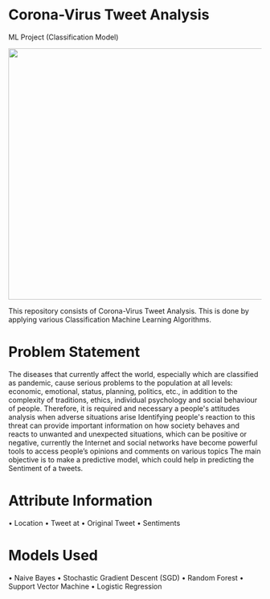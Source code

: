 # Corona-Virus Tweet Analysis
ML Project (Classification Model)

<img src="https://healthmatters.nyp.org/wp-content/uploads/2020/03/Article-hero.jpg" width="800" height="500"/>

This repository consists of Corona-Virus Tweet Analysis. 
This is done by applying various Classification Machine Learning Algorithms.

# Problem Statement

The diseases that currently affect the world, especially which are classified as pandemic, cause serious problems to the population at all levels: economic, emotional, status, planning, politics, etc., in addition to the complexity of traditions, ethics, individual psychology and social behaviour of people. Therefore, it is required and necessary a people's attitudes analysis when adverse situations arise Identifying people's reaction to this threat can provide important information on how society behaves and reacts to unwanted and unexpected situations, which can be positive or negative, currently the Internet and social networks have become powerful tools to access people’s opinions and comments on various topics
The main objective is to make a predictive model, which could help  in predicting the Sentiment of a tweets.

# Attribute Information
  •	Location
  •	Tweet at
  •	Original Tweet
  •	Sentiments

# Models Used
  •	Naive Bayes
  •	Stochastic Gradient Descent (SGD)
  •	Random Forest
  •	Support Vector Machine
  •	Logistic Regression


